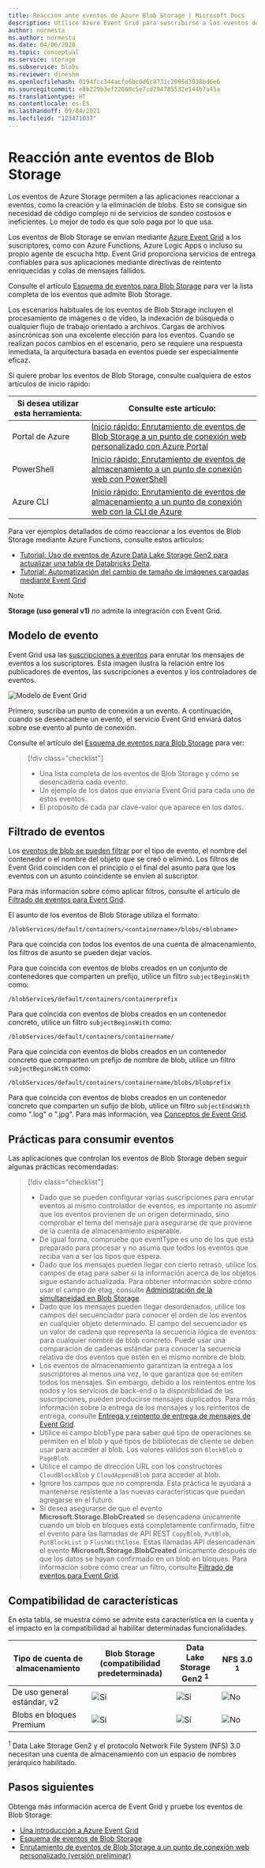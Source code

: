 ```yaml
---
title: Reacción ante eventos de Azure Blob Storage | Microsoft Docs
description: Utilice Azure Event Grid para suscribirse a los eventos de Blob Storage y reaccionar a ellos. Conozca el modelo de eventos, los eventos de filtrado y las prácticas para consumir eventos.
author: normesta
ms.author: normesta
ms.date: 04/06/2020
ms.topic: conceptual
ms.service: storage
ms.subservice: blobs
ms.reviewer: dineshm
ms.openlocfilehash: 0194fcc344acfe6bc0d6c8731c2095d3938bd6e6
ms.sourcegitcommit: e8b229b3ef22068c5e7cd294785532e144b7a45a
ms.translationtype: HT
ms.contentlocale: es-ES
ms.lasthandoff: 09/04/2021
ms.locfileid: "123471037"
---
```

# <a name="reacting-to-blob-storage-events"></a>Reacción ante eventos de Blob Storage

Los eventos de Azure Storage permiten a las aplicaciones reaccionar a eventos, como la creación y la eliminación de blobs. Esto se consigue sin necesidad de código complejo ni de servicios de sondeo costosos e ineficientes. Lo mejor de todo es que solo paga por lo que usa.

Los eventos de Blob Storage se envían mediante [Azure Event Grid](https://azure.microsoft.com/services/event-grid/) a los suscriptores, como con Azure Functions, Azure Logic Apps o incluso su propio agente de escucha http. Event Grid proporciona servicios de entrega confiables para sus aplicaciones mediante directivas de reintento enriquecidas y colas de mensajes fallidos.

Consulte el artículo [Esquema de eventos para Blob Storage](../../event-grid/event-schema-blob-storage.md?toc=%2fazure%2fstorage%2fblobs%2ftoc.json) para ver la lista completa de los eventos que admite Blob Storage.

Los escenarios habituales de los eventos de Blob Storage incluyen el procesamiento de imágenes o de vídeo, la indexación de búsqueda o cualquier flujo de trabajo orientado a archivos. Cargas de archivos asincrónicas son una excelente elección para los eventos. Cuando se realizan pocos cambios en el escenario, pero se requiere una respuesta inmediata, la arquitectura basada en eventos puede ser especialmente eficaz.

Si quiere probar los eventos de Blob Storage, consulte cualquiera de estos artículos de inicio rápido:

|Si desea utilizar esta herramienta:    |Consulte este artículo: |
|--|-|
|Portal de Azure    |[Inicio rápido: Enrutamiento de eventos de Blob Storage a un punto de conexión web personalizado con Azure Portal](../../event-grid/blob-event-quickstart-portal.md?toc=%2fazure%2fstorage%2fblobs%2ftoc.json)|
|PowerShell    |[Inicio rápido: Enrutamiento de eventos de almacenamiento a un punto de conexión web con PowerShell](./storage-blob-event-quickstart-powershell.md?toc=%2fazure%2fstorage%2fblobs%2ftoc.json)|
|Azure CLI    |[Inicio rápido: Enrutamiento de eventos de almacenamiento a un punto de conexión web con la CLI de Azure](./storage-blob-event-quickstart.md?toc=%2fazure%2fstorage%2fblobs%2ftoc.json)|

Para ver ejemplos detallados de cómo reaccionar a los eventos de Blob Storage mediante Azure Functions, consulte estos artículos:

- [Tutorial: Uso de eventos de Azure Data Lake Storage Gen2 para actualizar una tabla de Databricks Delta](data-lake-storage-events.md).
- [Tutorial: Automatización del cambio de tamaño de imágenes cargadas mediante Event Grid](../../event-grid/resize-images-on-storage-blob-upload-event.md?tabs=dotnet)

>[!NOTE]
> **Storage (uso general v1)** *no* admite la integración con Event Grid.

## <a name="the-event-model"></a>Modelo de evento

Event Grid usa las [suscripciones a eventos](../../event-grid/concepts.md#event-subscriptions) para enrutar los mensajes de eventos a los suscriptores. Esta imagen ilustra la relación entre los publicadores de eventos, las suscripciones a eventos y los controladores de eventos.

![Modelo de Event Grid](./media/storage-blob-event-overview/event-grid-functional-model.png)

Primero, suscriba un punto de conexión a un evento. A continuación, cuando se desencadene un evento, el servicio Event Grid enviará datos sobre ese evento al punto de conexión.

Consulte el artículo del [Esquema de eventos para Blob Storage](../../event-grid/event-schema-blob-storage.md?toc=%2fazure%2fstorage%2fblobs%2ftoc.json) para ver:

> [!div class="checklist"]
> * Una lista completa de los eventos de Blob Storage y cómo se desencadena cada evento.
> * Un ejemplo de los datos que enviaría Event Grid para cada uno de estos eventos.
> * El propósito de cada par clave-valor que aparece en los datos.

## <a name="filtering-events"></a>Filtrado de eventos

Los [eventos de blob se pueden filtrar](/cli/azure/eventgrid/event-subscription) por el tipo de evento, el nombre del contenedor o el nombre del objeto que se creó o eliminó. Los filtros de Event Grid coinciden con el principio o el final del asunto para que los eventos con un asunto coincidente se envíen al suscriptor.

Para más información sobre cómo aplicar filtros, consulte el artículo de [Filtrado de eventos para Event Grid](../../event-grid/how-to-filter-events.md).

El asunto de los eventos de Blob Storage utiliza el formato:

```
/blobServices/default/containers/<containername>/blobs/<blobname>
```

Para que coincida con todos los eventos de una cuenta de almacenamiento, los filtros de asunto se pueden dejar vacíos.

Para que coincida con eventos de blobs creados en un conjunto de contenedores que comparten un prefijo, utilice un filtro `subjectBeginsWith` como:

```
/blobServices/default/containers/containerprefix
```

Para que coincida con eventos de blobs creados en un contenedor concreto, utilice un filtro `subjectBeginsWith` como:

```
/blobServices/default/containers/containername/
```

Para que coincida con eventos de blobs creados en un contenedor concreto que comparten un prefijo de nombre de blob, utilice un filtro `subjectBeginsWith` como:

```
/blobServices/default/containers/containername/blobs/blobprefix
```

Para que coincida con eventos de blobs creados en un contenedor concreto que comparten un sufijo de blob, utilice un filtro `subjectEndsWith` como ".log" o ".jpg". Para más información, vea [Conceptos de Event Grid](../../event-grid/concepts.md#event-subscriptions).

## <a name="practices-for-consuming-events"></a>Prácticas para consumir eventos

Las aplicaciones que controlan los eventos de Blob Storage deben seguir algunas prácticas recomendadas:
> [!div class="checklist"]
> * Dado que se pueden configurar varias suscripciones para enrutar eventos al mismo controlador de eventos, es importante no asumir que los eventos provienen de un origen determinado, sino comprobar el tema del mensaje para asegurarse de que proviene de la cuenta de almacenamiento esperable.
> * De igual forma, compruebe que eventType es uno de los que está preparado para procesar y no asuma que todos los eventos que reciba van a ser los tipos que espera.
> * Dado que los mensajes pueden llegar con cierto retraso, utilice los campos de etag para saber si la información acerca de los objetos sigue estando actualizada. Para obtener información sobre cómo usar el campo de etag, consulte [Administración de la simultaneidad en Blob Storage](./concurrency-manage.md?toc=%2fazure%2fstorage%2fblobs%2ftoc.json#managing-concurrency-in-blob-storage).
> * Dado que los mensajes pueden llegar desordenados, utilice los campos del secuenciador para conocer el orden de los eventos en cualquier objeto determinado. El campo del secuenciador es un valor de cadena que representa la secuencia lógica de eventos para cualquier nombre de blob concreto. Puede usar una comparación de cadenas estándar para conocer la secuencia relativa de dos eventos que estén en el mismo nombre de blob.
> * Los eventos de almacenamiento garantizan la entrega a los suscriptores al menos una vez, lo que garantiza que se emiten todos los mensajes. Sin embargo, debido a los reintentos entre los nodos y los servicios de back-end o la disponibilidad de las suscripciones, pueden producirse mensajes duplicados. Para más información sobre la entrega de los mensajes y los reintentos de entrega, consulte [Entrega y reintento de entrega de mensajes de Event Grid](../../event-grid/delivery-and-retry.md).
> * Utilice el campo blobType para saber qué tipo de operaciones se permiten en el blob y qué tipos de bibliotecas de cliente se deben usar para acceder al blob. Los valores válidos son `BlockBlob` o `PageBlob`. 
> * Utilice el campo de dirección URL con los constructores `CloudBlockBlob` y `CloudAppendBlob` para acceder al blob.
> * Ignore los campos que no comprenda. Esta práctica le ayudará a mantenerse resistente a las nuevas características que puedan agregarse en el futuro.
> * Si desea asegurarse de que el evento **Microsoft.Storage.BlobCreated** se desencadena únicamente cuando un blob en bloques está completamente confirmado, filtre el evento para las llamadas de API REST `CopyBlob`, `PutBlob`, `PutBlockList` o `FlushWithClose`. Estas llamadas API desencadenan el evento **Microsoft.Storage.BlobCreated** únicamente después de que los datos se hayan confirmado en un blob en bloques. Para información sobre cómo crear un filtro, consulte [Filtrado de eventos para Event Grid](../../event-grid/how-to-filter-events.md).

## <a name="feature-support"></a>Compatibilidad de características

En esta tabla, se muestra cómo se admite esta característica en la cuenta y el impacto en la compatibilidad al habilitar determinadas funcionalidades. 

| Tipo de cuenta de almacenamiento                | Blob Storage (compatibilidad predeterminada)   | Data Lake Storage Gen2 <sup>1</sup>                        | NFS 3.0 <sup>1</sup>    
|-----------------------------|---------------------------------|------------------------------------|--------------------------------------------------|
| De uso general estándar, v2 | ![Sí](../media/icons/yes-icon.png) |![Sí](../media/icons/yes-icon.png)              | ![No](../media/icons/no-icon.png) | 
| Blobs en bloques Premium          | ![Sí](../media/icons/yes-icon.png) |![Sí](../media/icons/yes-icon.png)              | ![No](../media/icons/no-icon.png) |

<sup>1</sup> Data Lake Storage Gen2 y el protocolo Network File System (NFS) 3.0 necesitan una cuenta de almacenamiento con un espacio de nombres jerárquico habilitado.

## <a name="next-steps"></a>Pasos siguientes

Obtenga más información acerca de Event Grid y pruebe los eventos de Blob Storage:

- [Una introducción a Azure Event Grid](../../event-grid/overview.md)
- [Esquema de eventos de Blob Storage](../../event-grid/event-schema-blob-storage.md?toc=%2fazure%2fstorage%2fblobs%2ftoc.json)
- [Enrutamiento de eventos de Blob Storage a un punto de conexión web personalizado (versión preliminar)](storage-blob-event-quickstart.md)
